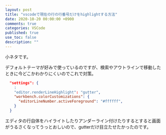 ```yaml
---
layout: post
title: "vscodeで現在の行の行番号だけをhighlightする方法"
date: 2020-10-20 00:00:00 +0900
comments: true
categories: VSCode
published: true
use_toc: false
description: ""
---
```


小ネタです。

デフォルトテーマが好みで使っているのですが、検索やアウトラインで移動したときに今どこかわかりにくいのでこれで対策。

```json
  "settings": {
    :
    "editor.renderLineHighlight": "gutter",
    "workbench.colorCustomizations": {
      "editorLineNumber.activeForeground": "#ffffff",
    }
  }
```

エディタの行自体をハイライトしたりアンダーライン付けたりするとすると画面がうるさくなってうっとおしいので、gutterだけ目立たせたかったのです。

